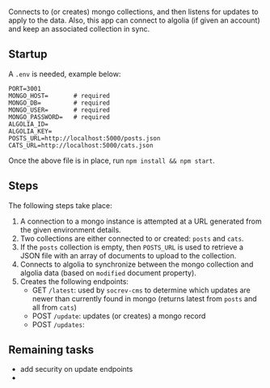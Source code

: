 Connects to (or creates) mongo collections, and then listens for updates to apply to the data.
Also, this app can connect to algolia (if given an account) and keep an associated collection in sync.

## Startup

A `.env` is needed, example below:

```
PORT=3001
MONGO_HOST=       # required
MONGO_DB=         # required
MONGO_USER=       # required
MONGO_PASSWORD=   # required
ALGOLIA_ID=
ALGOLIA_KEY=
POSTS_URL=http://localhost:5000/posts.json
CATS_URL=http://localhost:5000/cats.json
```

Once the above file is in place, run `npm install && npm start`.

## Steps

The following steps take place:

1.  A connection to a mongo instance is attempted at a URL generated from the given environment details.
2.  Two collections are either connected to or created: `posts` and `cats`.
3.  If the `posts` collection is empty, then `POSTS_URL` is used to retrieve a JSON file with an array of documents to upload to the collection.
4.  Connects to algolia to synchronize between the mongo collection and algolia data (based on `modified` document property).
5.  Creates the following endpoints:
    * GET `/latest`: used by `socrev-cms` to determine which updates are newer than currently found in mongo (returns latest from `posts` and all from `cats`)
    * POST `/update`: updates (or creates) a mongo record
    * POST `/updates`:

## Remaining tasks

* add security on update endpoints
*
